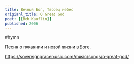 ```yaml
---
title: Вечный Бог, Творец небес
origianl_title: O Great God
poet: [[Bob Kauflin]]
published: 2006
---
```

#hymn 

Песня о покаянии и новой жизни в Боге.

https://sovereigngracemusic.com/music/songs/o-great-god/
